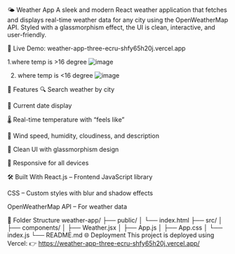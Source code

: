 🌤️ Weather App
A sleek and modern React weather application that fetches and displays real-time weather data for any city using the OpenWeatherMap API. Styled with a glassmorphism effect, the UI is clean, interactive, and user-friendly.

🔗 Live Demo: weather-app-three-ecru-shfy65h20j.vercel.app

1.where temp is >16 degree
![image](https://github.com/user-attachments/assets/436bc3ab-56d9-4e8f-9b9b-bdcfb7404f9f)


2. where temp is <16 degree
   ![image](https://github.com/user-attachments/assets/026f36a3-7438-48e3-b5b8-d92ad8a1f057)

🚀 Features
🔍 Search weather by city

📅 Current date display

🌡️ Real-time temperature with “feels like”

💨 Wind speed, humidity, cloudiness, and description

💎 Clean UI with glassmorphism design

📱 Responsive for all devices

🛠️ Built With
React.js – Frontend JavaScript library

CSS – Custom styles with blur and shadow effects

OpenWeatherMap API – For weather data


📁 Folder Structure
weather-app/
├── public/
│   └── index.html
├── src/
│   ├── components/
│   ├── Weather.jsx
│   ├── App.js
│   ├── App.css
│   └── index.js
└── README.md
🌐 Deployment
This project is deployed using Vercel:
👉 https://weather-app-three-ecru-shfy65h20j.vercel.app/

